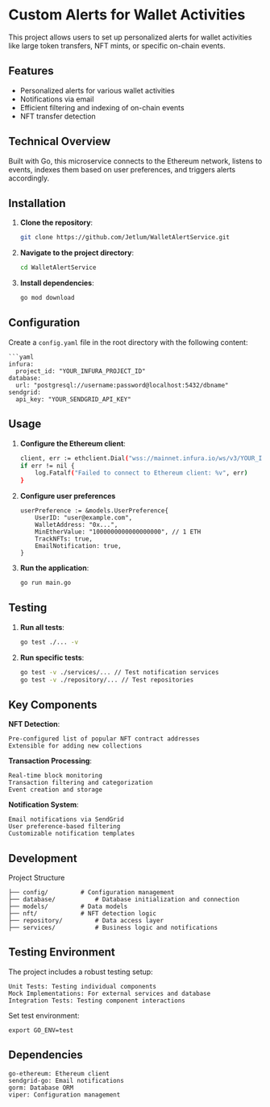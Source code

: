 # Custom Alerts for Wallet Activities

This project allows users to set up personalized alerts for wallet activities like large token transfers, NFT mints, or specific on-chain events.

## Features

- Personalized alerts for various wallet activities
- Notifications via email
- Efficient filtering and indexing of on-chain events
- NFT transfer detection

## Technical Overview

Built with Go, this microservice connects to the Ethereum network, listens to events, indexes them based on user preferences, and triggers alerts accordingly.

## Installation

1. **Clone the repository**:
    ```sh
    git clone https://github.com/Jetlum/WalletAlertService.git
    ```

2. **Navigate to the project directory**:
    ```sh
    cd WalletAlertService
    ```

3. **Install dependencies**:
    ```sh
    go mod download
    ```

## Configuration

Create a `config.yaml` file in the root directory with the following content:

	```yaml
	infura:
	  project_id: "YOUR_INFURA_PROJECT_ID"
	database:
	  url: "postgresql://username:password@localhost:5432/dbname"
	sendgrid:
	  api_key: "YOUR_SENDGRID_API_KEY"

## Usage

1.  **Configure the Ethereum client**:

	```sh
	client, err := ethclient.Dial("wss://mainnet.infura.io/ws/v3/YOUR_INFURA_PROJECT_ID")
	if err != nil {
		log.Fatalf("Failed to connect to Ethereum client: %v", err)
	}
	
2.	**Configure user preferences**

		userPreference := &models.UserPreference{
			UserID: "user@example.com",
			WalletAddress: "0x...",
			MinEtherValue: "1000000000000000000", // 1 ETH
			TrackNFTs: true,
			EmailNotification: true,
		}
 
3.  **Run the application**:
	```sh
	go run main.go

## Testing

1.  **Run all tests**:

	```sh
	go test ./... -v

2.  **Run specific tests**:

	```sh
	go test -v ./services/... // Test notification services
	go test -v ./repository/... // Test repositories

## Key Components

**NFT Detection**:

	Pre-configured list of popular NFT contract addresses
	Extensible for adding new collections

**Transaction Processing**:

	Real-time block monitoring
	Transaction filtering and categorization
	Event creation and storage
 
**Notification System**:

	Email notifications via SendGrid
	User preference-based filtering
	Customizable notification templates

## Development
Project Structure

	├── config/			# Configuration management
	├── database/			# Database initialization and connection
	├── models/			# Data models
	├── nft/			# NFT detection logic
	├── repository/			# Data access layer
	├── services/			# Business logic and notifications

## Testing Environment
The project includes a robust testing setup:

	Unit Tests: Testing individual components
	Mock Implementations: For external services and database
	Integration Tests: Testing component interactions

Set test environment:
	
 	export GO_ENV=test
	
## Dependencies

	go-ethereum: Ethereum client
	sendgrid-go: Email notifications
	gorm: Database ORM
	viper: Configuration management